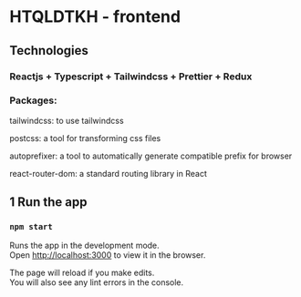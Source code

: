 # HTQLDTKH - frontend
## Technologies
### Reactjs + Typescript + Tailwindcss + Prettier + Redux
### Packages:
tailwindcss: to use tailwindcss

postcss: a tool for transforming css files

autoprefixer: a tool to automatically generate compatible prefix for browser

react-router-dom: a standard routing library in React
## 1 Run the app
### `npm start`

Runs the app in the development mode.\
Open [http://localhost:3000](http://localhost:3000) to view it in the browser.

The page will reload if you make edits.\
You will also see any lint errors in the console.
